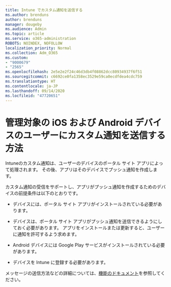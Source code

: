 ```yaml
---
title: Intune でカスタム通知を送信する
ms.author: brenduns
author: brenduns
manager: dougeby
ms.audience: Admin
ms.topic: article
ms.service: o365-administration
ROBOTS: NOINDEX, NOFOLLOW
localization_priority: Normal
ms.collection: Adm_O365
ms.custom:
- "9000679"
- "2565"
ms.openlocfilehash: 2e5e2e2f24c46d3db4f08862dcc80934937f6f51
ms.sourcegitcommit: c6692ce0fa1358ec3529e59ca0ecdfdea4cdc759
ms.translationtype: HT
ms.contentlocale: ja-JP
ms.lasthandoff: 09/14/2020
ms.locfileid: "47720651"
---
```

# <a name="how-to-send-custom-notifications-to-the-users-of-managed-ios-and-android-devices"></a>管理対象の iOS および Android デバイスのユーザーにカスタム通知を送信する方法

Intuneのカスタム通知は、ユーザーのデバイスのポータル サイト アプリによって処理されます。 その後、アプリはそのデバイスでプッシュ通知を作成します。

カスタム通知の受信をサポートし、アプリがプッシュ通知を作成するためのデバイスの前提条件は以下のとおりです。

- デバイスには、ポータル サイト アプリがインストールされている必要があります。  

- デバイスは、ポータル サイト アプリがプッシュ通知を送信できるようにしておく必要があります。 アプリをインストールまたは更新すると、ユーザーに通知を許可するよう求めます。

- Android デバイスには Google Play サービスがインストールされている必要があります。

- デバイスを Intune に登録する必要があります。

メッセージの送信方法などの詳細については、[機能のドキュメント](https://docs.microsoft.com/intune/custom-notifications)を参照してください。
